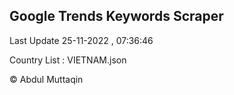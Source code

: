 

## Google Trends Keywords Scraper 
 
Last Update 25-11-2022 , 07:36:46

Country List :
VIETNAM.json



© Abdul Muttaqin 
